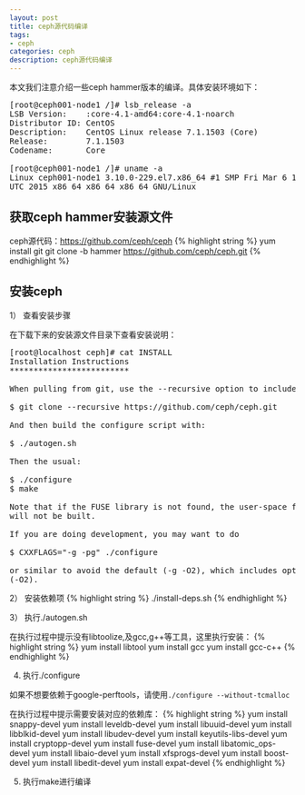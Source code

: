 ```yaml
---
layout: post
title: ceph源代码编译
tags:
- ceph
categories: ceph
description: ceph源代码编译
---
```


本文我们注意介绍一些ceph hammer版本的编译。具体安装环境如下：

<!-- more -->
<pre>
[root@ceph001-node1 /]# lsb_release -a
LSB Version:    :core-4.1-amd64:core-4.1-noarch
Distributor ID: CentOS
Description:    CentOS Linux release 7.1.1503 (Core) 
Release:        7.1.1503
Codename:       Core

[root@ceph001-node1 /]# uname -a
Linux ceph001-node1 3.10.0-229.el7.x86_64 #1 SMP Fri Mar 6 11:36:42 
UTC 2015 x86_64 x86_64 x86_64 GNU/Linux
</pre>





## 获取ceph hammer安装源文件
ceph源代码：https://github.com/ceph/ceph
{% highlight string %}
yum install git
git clone -b hammer https://github.com/ceph/ceph.git
{% endhighlight %}

## 安装ceph

1） 查看安装步骤

在下载下来的安装源文件目录下查看安装说明：
<pre>
[root@localhost ceph]# cat INSTALL 
Installation Instructions
*************************

When pulling from git, use the --recursive option to include sub-modules:

$ git clone --recursive https://github.com/ceph/ceph.git

And then build the configure script with:

$ ./autogen.sh

Then the usual:

$ ./configure
$ make

Note that if the FUSE library is not found, the user-space fuse client
will not be built.

If you are doing development, you may want to do

$ CXXFLAGS="-g -pg" ./configure

or similar to avoid the default (-g -O2), which includes optimizations
(-O2).
</pre>


2） 安装依赖项
{% highlight string %}
./install-deps.sh
{% endhighlight %}

3） 执行./autogen.sh

在执行过程中提示没有libtoolize,及gcc,g++等工具，这里执行安装：
{% highlight string %}
yum install libtool
yum install gcc
yum install gcc-c++
{% endhighlight %}

4) 执行./configure

如果不想要依赖于google-perftools，请使用```./configure --without-tcmalloc```

在执行过程中提示需要安装对应的依赖库：
{% highlight string %}
yum install snappy-devel
yum install leveldb-devel
yum install libuuid-devel
yum install libblkid-devel
yum install libudev-devel
yum install  keyutils-libs-devel
yum install cryptopp-devel
yum install fuse-devel
yum install libatomic_ops-devel
yum install libaio-devel
yum install xfsprogs-devel
yum install boost-devel
yum install libedit-devel
yum install expat-devel
{% endhighlight %}

5) 执行make进行编译




